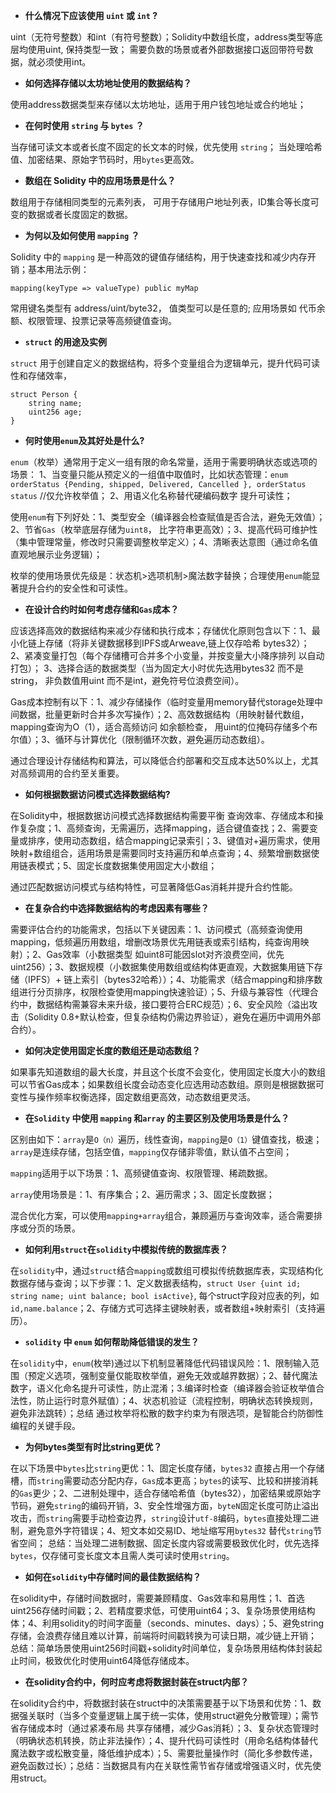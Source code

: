 - **什么情况下应该使用 `uint` 或 `int` ?**

uint（无符号整数）和int（有符号整数）；Solidity中数组长度，address类型等底层均使用uint, 保持类型一致； 需要负数的场景或者外部数据接口返回带符号数据，就必须使用int。

- **如何选择存储以太坊地址使用的数据结构？**

使用address数据类型来存储以太坊地址，适用于用户钱包地址或合约地址；

- **在何时使用 `string` 与 `bytes` ？**

当存储可读文本或者长度不固定的长文本的时候，优先使用 `string`； 当处理哈希值、加密结果、原始字节码时，用`bytes`更高效。

- **数组在 Solidity 中的应用场景是什么？**

数组用于存储相同类型的元素列表， 可用于存储用户地址列表，ID集合等长度可变的数据或者长度固定的数据。

- **为何以及如何使用 `mapping` ？**

Solidity 中的 `mapping` 是一种高效的键值存储结构，用于快速查找和减少内存开销；基本用法示例：
```
mapping(keyType => valueType) public myMap
```
常用键名类型有 address/uint/byte32， 值类型可以是任意的; 应用场景如 代币余额、权限管理、投票记录等高频键值查询。

- **`struct` 的用途及实例**

`struct` 用于创建自定义的数据结构，将多个变量组合为逻辑单元，提升代码可读性和存储效率，
```
struct Person {
    string name;
    uint256 age;
}
```

- **何时使用`enum`及其好处是什么?**

`enum`（枚举）通常用于定义一组有限的命名常量，适用于需要明确状态或选项的场景： 1、当变量只能从预定义的一组值中取值时，比如状态管理：`enum orderStatus {Pending, shipped, Delivered, Cancelled }, orderStatus status` //仅允许枚举值； 2、用语义化名称替代硬编码数字 提升可读性；

使用`enum`有下列好处：1、类型安全（编译器会检查赋值是否合法，避免无效值）；2、节省`Gas`（枚举底层存储为`uint8`， 比字符串更高效）；3、提高代码可维护性（集中管理常量，修改时只需要调整枚举定义）；4、清晰表达意图（通过命名值直观地展示业务逻辑）；

枚举的使用场景优先级是：状态机>选项机制>魔法数字替换；合理使用`enum`能显著提升合约的安全性和可读性。

- **在设计合约时如何考虑存储和`Gas`成本？**

应该选择高效的数据结构来减少存储和执行成本；存储优化原则包含以下：1、最小化链上存储（将非关键数据移到IPFS或Arweave,链上仅存哈希 bytes32）； 2、紧凑变量打包（每个存储槽可合并多个小变量，并按变量大小降序排列 以自动打包）； 3、选择合适的数据类型（当为固定大小时优先选用bytes32 而不是string， 非负数值用uint 而不是int，避免符号位浪费空间）。

Gas成本控制有以下：1、减少存储操作（临时变量用memory替代storage处理中间数据，批量更新时合并多次写操作）；2、高效数据结构（用映射替代数组，mapping查询为O（1），适合高频访问 如余额检查， 用uint的位掩码存储多个布尔值）；3、循环与计算优化（限制循环次数，避免遍历动态数组）。

通过合理设计存储结构和算法，可以降低合约部署和交互成本达50%以上，尤其对高频调用的合约至关重要。

- **如何根据数据访问模式选择数据结构?**

在Solidity中，根据数据访问模式选择数据结构需要平衡 查询效率、存储成本和操作复杂度；1、高频查询，无需遍历，选择mapping，适合键值查找；2、需要变量或排序，使用动态数组，结合mapping记录索引；3、键值对+遍历需求，使用映射+数组组合，适用场景是需要同时支持遍历和单点查询；4、频繁增删数据使用链表模式；5、固定长度数据集使用固定大小数组；

通过匹配数据访问模式与结构特性，可显著降低Gas消耗并提升合约性能。

- **在复杂合约中选择数据结构的考虑因素有哪些？**

需要评估合约的功能需求，包括以下关键因素：1、访问模式（高频查询使用mapping，低频遍历用数组，增删改场景优先用链表或索引结构，纯查询用映射）；2、Gas效率（小数据类型 如uint8可能因slot对齐浪费空间，优先uint256）；3、数据规模（小数据集使用数组或结构体更直观，大数据集用链下存储（IPFS）+ 链上索引（bytes32哈希））；4、功能需求（结合mapping和排序数组进行分页排序，权限检查使用mapping快速验证）；5、升级与兼容性（代理合约中，数据结构需兼容未来升级，接口要符合ERC规范）；6、安全风险（溢出攻击（Solidity 0.8+默认检查，但复杂结构仍需边界验证），避免在遍历中调用外部合约）。

- **如何决定使用固定长度的数组还是动态数组？**

如果事先知道数组的最大长度，并且这个长度不会变化，使用固定长度大小的数组可以节省Gas成本；如果数组长度会动态变化应选用动态数组。原则是根据数据可变性与操作频率权衡选择，固定数组更高效，动态数组更灵活。

- **在`Solidity` 中使用 `mapping` 和`array` 的主要区别及使用场景是什么？**

区别由如下：`array`是`O（n）`遍历，线性查询，`mapping`是`O（1）`键值查找，极速；`array`是连续存储，包括空值，`mapping`仅存储非零值，默认值不占空间；

`mapping`适用于以下场景：1、高频键值查询、权限管理、稀疏数据。

`array`使用场景是：1、有序集合；2、遍历需求；3、固定长度数据；

混合优化方案，可以使用`mapping+array`组合，兼顾遍历与查询效率，适合需要排序或分页的场景。

- **如何利用`struct`在`solidity`中模拟传统的数据库表？**

在`solidity`中，通过`struct`结合`mapping`或数组可模拟传统数据库表，实现结构化数据存储与查询；以下步骤：1、定义数据表结构，`struct User {uint id; string name; uint balance; bool isActive}`, 每个struct字段对应表的列，如`id,name.balance`；2、存储方式可选择主键映射表，或者数组+映射索引（支持遍历）。

- **`solidity` 中 `enum` 如何帮助降低错误的发生？**

在`solidity`中，`enum`(枚举)通过以下机制显著降低代码错误风险：1、限制输入范围（预定义选项，强制变量仅能取枚举值，避免无效或越界数据）；2、替代魔法数字，语义化命名提升可读性，防止混淆；3.编译时检查（编译器会验证枚举值合法性，防止运行时意外赋值）；4、状态机验证（流程控制，明确状态转换规则，避免非法跳转）；总结 通过枚举将松散的数字约束为有限选项，是智能合约防御性编程的关键手段。

- **为何bytes类型有时比string更优？**

在以下场景中`bytes`比`string`更优：1、固定长度存储，`bytes32` 直接占用一个存储槽，而`string`需要动态分配内存，`Gas`成本更高；`bytes`的读写、比较和拼接消耗的`Gas`更少；2、二进制处理中，适合存储哈希值（bytes32），加密结果或原始字节码，避免`string`的编码开销，3、安全性增强方面，`byteN`固定长度可防止溢出攻击，而`string`需要手动检查边界，`string`设计`utf-8`编码，`bytes`直接处理二进制，避免意外字符错误；4、短文本如交易ID、地址缩写用`bytes32` 替代`string`节省空间； 总结：当处理二进制数据、固定长度内容或需要极致优化时，优先选择`bytes`，仅存储可变长度文本且需人类可读时使用`string`。

- **如何在`solidity`中存储时间的最佳数据结构？**

在solidity中，存储时间数据时，需要兼顾精度、Gas效率和易用性；1、首选uint256存储时间戳；2、若精度要求低，可使用uint64；3、复杂场景使用结构体；4、利用solidity的时间字面量（seconds、minutes、days）；5、避免string存储，会浪费存储且难以计算，前端将时间戳转换为可读日期，减少链上开销； 总结：简单场景使用uint256时间戳+solidity时间单位，复杂场景用结构体封装起止时间，极致优化时使用uint64降低存储成本。

- **在solidity合约中，何时应考虑将数据封装在struct内部？**

在solidity合约中，将数据封装在struct中的决策需要基于以下场景和优势：1、数据强关联时（当多个变量逻辑上属于统一实体，使用struct避免分散管理）；需节省存储成本时（通过紧凑布局 共享存储槽，减少Gas消耗）；3、复杂状态管理时（明确状态机转换，防止非法操作）；4、提升代码可读性时（用命名结构体替代魔法数字或松散变量，降低维护成本）；5、需要批量操作时（简化多参数传递，避免函数过长）；总结：当数据具有内在关联性需节省存储或增强语义时，优先使用struct。





